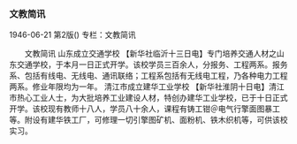 ### 文教简讯

1946-06-21
第2版()
专栏：文教简讯

　　文教简讯
    山东成立交通学校
    【新华社临沂十三日电】专门培养交通人材之山东交通学校，于本月一日正式开学。该校学员三百余人，分报务、工程两系。报务系、包括有线电、无线电、通讯联络；工程系包括有无线电工程，乃各种电力工程两系。修业年限均为一年。
    清江市成立建华工业学校
    【新华社淮阴十日电】清江市热心工业人士，为大批培养工业建设人材，特创办建华工业学校，已于十日正式开学。该校现有教师十八人，学员八十余人，课程有铸工钳＠电气行擎面图暴工等。附设有建华铁工厂，可修理一切引擎图矿机、面粉机、铁木织机等，可供该校实习。
